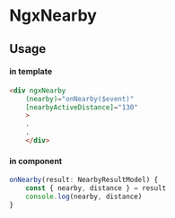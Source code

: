 # NgxNearby

## Usage

#### in template
```html
<div ngxNearby
    (nearby)="onNearby($event)"
    [nearbyActiveDistance]="130"
    >
    .
    .
    </div>
```

#### in component
```typescript
onNearby(result: NearbyResultModel) {
    const { nearby, distance } = result
    console.log(nearby, distance)
}

```
